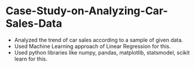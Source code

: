 # Case-Study-on-Analyzing-Car-Sales-Data

- Analyzed the trend of car sales according to a sample of given data.
- Used Machine Learning approach of Linear Regression for this.
- Used python libraries like numpy, pandas, matplotlib, statsmodel, scikit learn for this.
